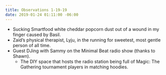 ```yaml
---
title: Observations 1-19-19
date: 2019-01-24 01:11:00 -06:00
---
```


- Sucking Smartfood white cheddar popcorn dust out of a wound in my finger caused by Basil.
- Zaid’s physical therapist, Lyju, in the running for sweetest, most gentle person of all time.
- Guest DJing with Sammy on the Minimal Beat radio show (thanks to Shawn).
	- The DIY space that hosts the radio station being full of Magic: The Gathering tournament players in matching hoodies.
